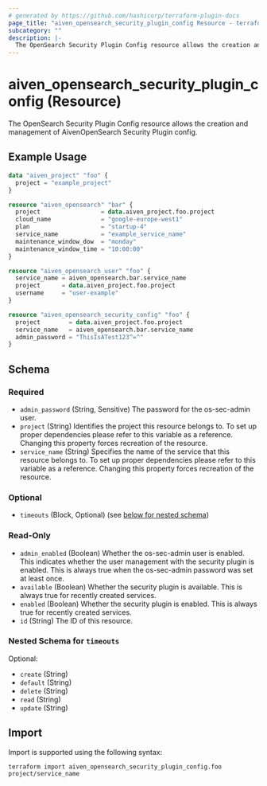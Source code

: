 ```yaml
---
# generated by https://github.com/hashicorp/terraform-plugin-docs
page_title: "aiven_opensearch_security_plugin_config Resource - terraform-provider-aiven"
subcategory: ""
description: |-
  The OpenSearch Security Plugin Config resource allows the creation and management of AivenOpenSearch Security Plugin config.
---
```


# aiven_opensearch_security_plugin_config (Resource)

The OpenSearch Security Plugin Config resource allows the creation and management of AivenOpenSearch Security Plugin config.

## Example Usage

```terraform
data "aiven_project" "foo" {
  project = "example_project"
}

resource "aiven_opensearch" "bar" {
  project                 = data.aiven_project.foo.project
  cloud_name              = "google-europe-west1"
  plan                    = "startup-4"
  service_name            = "example_service_name"
  maintenance_window_dow  = "monday"
  maintenance_window_time = "10:00:00"
}

resource "aiven_opensearch_user" "foo" {
  service_name = aiven_opensearch.bar.service_name
  project      = data.aiven_project.foo.project
  username     = "user-example"
}

resource "aiven_opensearch_security_config" "foo" {
  project        = data.aiven_project.foo.project
  service_name   = aiven_opensearch.bar.service_name
  admin_password = "ThisIsATest123^=^"
}
```

<!-- schema generated by tfplugindocs -->
## Schema

### Required

- `admin_password` (String, Sensitive) The password for the os-sec-admin user.
- `project` (String) Identifies the project this resource belongs to. To set up proper dependencies please refer to this variable as a reference. Changing this property forces recreation of the resource.
- `service_name` (String) Specifies the name of the service that this resource belongs to. To set up proper dependencies please refer to this variable as a reference. Changing this property forces recreation of the resource.

### Optional

- `timeouts` (Block, Optional) (see [below for nested schema](#nestedblock--timeouts))

### Read-Only

- `admin_enabled` (Boolean) Whether the os-sec-admin user is enabled. This indicates whether the user management with the security plugin is enabled. This is always true when the os-sec-admin password was set at least once.
- `available` (Boolean) Whether the security plugin is available. This is always true for recently created services.
- `enabled` (Boolean) Whether the security plugin is enabled. This is always true for recently created services.
- `id` (String) The ID of this resource.

<a id="nestedblock--timeouts"></a>
### Nested Schema for `timeouts`

Optional:

- `create` (String)
- `default` (String)
- `delete` (String)
- `read` (String)
- `update` (String)

## Import

Import is supported using the following syntax:

```shell
terraform import aiven_opensearch_security_plugin_config.foo project/service_name
```
